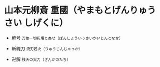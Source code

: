 # 山本元柳斎 重國（やまもとげんりゅうさい しげくに）

- 解号
    `万象一切灰燼と為せ（ばんしょういっさいかいじんとなせ）`

- 斬魄刀
    `流刃若火（りゅうじんじゃっか）`

- 卍解
    `残火の太刀（ざんかのたち）`
